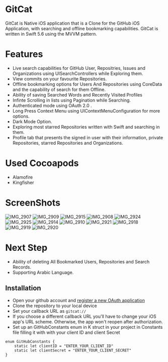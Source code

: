 # GitCat
GitCat is Native iOS application that is a Clone for the GitHub iOS Application, with searching and offline bookmarking capabilities.
GitCat is written in Swift 5.6 using the MVVM pattern.

# Features

- Live search capabilities for GitHub User, Repositries, Issues and Organizations using UISearchControllers while Exploring them.
- View commits on your favourite Repositories.
- Offline bookmarking options for Users And Repositories using CoreData and the capability of search for them Offline.
- Ability of saving Searched Words and Recently Visited Profiles
- Infinte Scrolling in lists using Pagination while Searching.
- Authenticated mode using OAuth 2.0 .
- Long Press Context Menu using UIContextMenuConfiguration for more options.
- Dark Mode Option.
- Exploring most starred Repositories written with Swift and searching in them.
- Profile tab that presents the signed in user with their information, private Repositories, starred Repositories and Organizations.

# Used Cocoapods

- Alamofire
- Kingfisher

# ScreenShots

![IMG_2907](https://user-images.githubusercontent.com/81087849/191144944-977df645-a846-4670-a7b0-47ca2f06f1d9.PNG)
![IMG_2909](https://user-images.githubusercontent.com/81087849/191144951-a9a89ecd-9744-445d-a1c0-8ca128a11b96.PNG)
![IMG_2915](https://user-images.githubusercontent.com/81087849/191144963-cf5ed3b6-f78d-4fac-ade2-198f3512110f.PNG)
![IMG_2908](https://user-images.githubusercontent.com/81087849/191144946-704c08aa-c4a6-45ed-a232-192dae8959bb.PNG)
![IMG_2924](https://user-images.githubusercontent.com/81087849/191144997-c8bd3a45-1c92-4cbe-a7ba-6ac1adc30767.PNG)
![IMG_2925](https://user-images.githubusercontent.com/81087849/191145001-936ad428-0747-41ce-858f-36c1806dfe1c.PNG)
![IMG_2914](https://user-images.githubusercontent.com/81087849/191144961-43e8c973-b4db-4f8d-92c3-d8ffdb5489ad.PNG)
![IMG_2910](https://user-images.githubusercontent.com/81087849/191144956-e0725dcf-be57-4b7e-9f2b-c143363c1f60.PNG)
![IMG_2921](https://user-images.githubusercontent.com/81087849/191144992-98a1b087-e9fe-40a6-8f63-5d52121fff4d.PNG)
![IMG_2918](https://user-images.githubusercontent.com/81087849/191144967-27b65157-3413-45aa-a006-0a7874c45f5b.PNG)
![IMG_2919](https://user-images.githubusercontent.com/81087849/191144977-5fa7ef61-63fd-43ec-b819-2bac5589d32b.PNG)
![IMG_2920](https://user-images.githubusercontent.com/81087849/191144984-a9c46700-663a-4206-bcef-94b4e35ef195.PNG)

# Next Step

- Ability of deleting All Bookmarked Users, Repositories and Search Records.
- Supporting Arabic Language.

## Installation
- Open your github account and [register a new OAuth application](https://github.com/settings/applications/new)
- Clone the repository to your local device
- Set your callback URL as `gitcat://`
- If you choose a different callback URL you'll have to change your iOS app's URL scheme. Otherwise, the app won't reopen after authorization.
- Set up an GitHubConstants enum in K struct in your project in Constants file filling it with with your client ID and client Secret
```
enum GitHubConstants {
    static let clientID = "ENTER_YOUR_CLIENT_ID"
    static let clientSecret = "ENTER_YOUR_CLIENT_SECRET"
}
```
